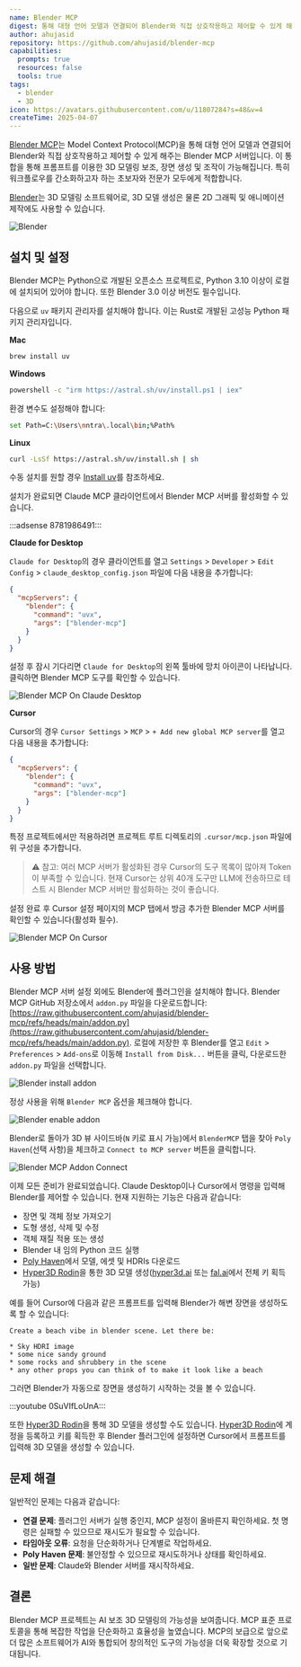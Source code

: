 ```yaml
---
name: Blender MCP
digest: 통해 대형 언어 모델과 연결되어 Blender와 직접 상호작용하고 제어할 수 있게 해주는 Blender MCP 서버
author: ahujasid
repository: https://github.com/ahujasid/blender-mcp
capabilities:
  prompts: true
  resources: false
  tools: true
tags:
  - blender
  - 3D
icon: https://avatars.githubusercontent.com/u/11807284?s=48&v=4
createTime: 2025-04-07
---
```


[Blender MCP](https://github.com/ahujasid/blender-mcp)는 Model Context Protocol(MCP)을 통해 대형 언어 모델과 연결되어 Blender와 직접 상호작용하고 제어할 수 있게 해주는 Blender MCP 서버입니다. 이 통합을 통해 프롬프트를 이용한 3D 모델링 보조, 장면 생성 및 조작이 가능해집니다. 특히 워크플로우를 간소화하고자 하는 초보자와 전문가 모두에게 적합합니다.

[Blender](https://www.blender.org/)는 3D 모델링 소프트웨어로, 3D 모델 생성은 물론 2D 그래픽 및 애니메이션 제작에도 사용할 수 있습니다.

![Blender](/images/blender.png)

## 설치 및 설정

Blender MCP는 Python으로 개발된 오픈소스 프로젝트로, Python 3.10 이상이 로컬에 설치되어 있어야 합니다. 또한 Blender 3.0 이상 버전도 필수입니다.

다음으로 `uv` 패키지 관리자를 설치해야 합니다. 이는 Rust로 개발된 고성능 Python 패키지 관리자입니다.

**Mac**

```bash
brew install uv
```

**Windows**

```bash
powershell -c "irm https://astral.sh/uv/install.ps1 | iex"
```

환경 변수도 설정해야 합니다:

```bash
set Path=C:\Users\nntra\.local\bin;%Path%
```

**Linux**

```bash
curl -LsSf https://astral.sh/uv/install.sh | sh
```

수동 설치를 원할 경우 [Install uv](https://docs.astral.sh/uv/getting-started/installation/)를 참조하세요.

설치가 완료되면 Claude MCP 클라이언트에서 Blender MCP 서버를 활성화할 수 있습니다.

:::adsense 8781986491:::

**Claude for Desktop**

`Claude for Desktop`의 경우 클라이언트를 열고 `Settings` > `Developer` > `Edit Config` > `claude_desktop_config.json` 파일에 다음 내용을 추가합니다:

```json
{
  "mcpServers": {
    "blender": {
      "command": "uvx",
      "args": ["blender-mcp"]
    }
  }
}
```

설정 후 잠시 기다리면 `Claude for Desktop`의 왼쪽 툴바에 망치 아이콘이 나타납니다. 클릭하면 Blender MCP 도구를 확인할 수 있습니다.

![Blender MCP On Claude Desktop](/images/blender-mcp-on-claude-desktop.png)

**Cursor**

Cursor의 경우 `Cursor Settings` > `MCP` > `+ Add new global MCP server`를 열고 다음 내용을 추가합니다:

```json
{
  "mcpServers": {
    "blender": {
      "command": "uvx",
      "args": ["blender-mcp"]
    }
  }
}
```

특정 프로젝트에서만 적용하려면 프로젝트 루트 디렉토리의 `.cursor/mcp.json` 파일에 위 구성을 추가합니다.

> ⚠️ 참고: 여러 MCP 서버가 활성화된 경우 Cursor의 도구 목록이 많아져 Token이 부족할 수 있습니다. 현재 Cursor는 상위 40개 도구만 LLM에 전송하므로 테스트 시 Blender MCP 서버만 활성화하는 것이 좋습니다.

설정 완료 후 Cursor 설정 페이지의 MCP 탭에서 방금 추가한 Blender MCP 서버를 확인할 수 있습니다(활성화 필수).

![Blender MCP On Cursor](/images/blender-mcp-on-cursor.png)

## 사용 방법

Blender MCP 서버 설정 외에도 Blender에 플러그인을 설치해야 합니다. Blender MCP GitHub 저장소에서 `addon.py` 파일을 다운로드합니다: [https://raw.githubusercontent.com/ahujasid/blender-mcp/refs/heads/main/addon.py](https://raw.githubusercontent.com/ahujasid/blender-mcp/refs/heads/main/addon.py). 로컬에 저장한 후 Blender를 열고 `Edit` > `Preferences` > `Add-ons`로 이동해 `Install from Disk...` 버튼을 클릭, 다운로드한 `addon.py` 파일을 선택합니다.

![Blender install addon](/images/blender-install-addon.png)

정상 사용을 위해 `Blender MCP` 옵션을 체크해야 합니다.

![Blender enable addon](/images/blender-enable-addon.png)

Blender로 돌아가 3D 뷰 사이드바(`N` 키로 표시 가능)에서 `BlenderMCP` 탭을 찾아 `Poly Haven`(선택 사항)을 체크하고 `Connect to MCP server` 버튼을 클릭합니다.

![Blender MCP Addon Connect](/images/blender-mcp-addon-connect.png)

이제 모든 준비가 완료되었습니다. Claude Desktop이나 Cursor에서 명령을 입력해 Blender를 제어할 수 있습니다. 현재 지원하는 기능은 다음과 같습니다:

- 장면 및 객체 정보 가져오기
- 도형 생성, 삭제 및 수정
- 객체 재질 적용 또는 생성
- Blender 내 임의 Python 코드 실행
- [Poly Haven](https://polyhaven.com/)에서 모델, 에셋 및 HDRIs 다운로드
- [Hyper3D Rodin](https://hyper3d.ai/)을 통한 3D 모델 생성([hyper3d.ai](https://hyper3d.ai/) 또는 [fal.ai](https://fal.ai/)에서 전체 키 획득 가능)

예를 들어 Cursor에 다음과 같은 프롬프트를 입력해 Blender가 해변 장면을 생성하도록 할 수 있습니다:

```
Create a beach vibe in blender scene. Let there be:

* Sky HDRI image
* some nice sandy ground
* some rocks and shrubbery in the scene
* any other props you can think of to make it look like a beach
```

그러면 Blender가 자동으로 장면을 생성하기 시작하는 것을 볼 수 있습니다.

:::youtube 0SuVIfLoUnA:::

또한 [Hyper3D Rodin](https://hyper3d.ai/)을 통해 3D 모델을 생성할 수도 있습니다. [Hyper3D Rodin](https://hyper3d.ai/)에 계정을 등록하고 키를 획득한 후 Blender 플러그인에 설정하면 Cursor에서 프롬프트를 입력해 3D 모델을 생성할 수 있습니다.

## 문제 해결

일반적인 문제는 다음과 같습니다:

- **연결 문제**: 플러그인 서버가 실행 중인지, MCP 설정이 올바른지 확인하세요. 첫 명령은 실패할 수 있으므로 재시도가 필요할 수 있습니다.
- **타임아웃 오류**: 요청을 단순화하거나 단계별로 작업하세요.
- **Poly Haven 문제**: 불안정할 수 있으므로 재시도하거나 상태를 확인하세요.
- **일반 문제**: Claude와 Blender 서버를 재시작하세요.

## 결론

Blender MCP 프로젝트는 AI 보조 3D 모델링의 가능성을 보여줍니다. MCP 표준 프로토콜을 통해 복잡한 작업을 단순화하고 효율성을 높였습니다. MCP의 보급으로 앞으로 더 많은 소프트웨어가 AI와 통합되어 창의적인 도구의 가능성을 더욱 확장할 것으로 기대됩니다.
